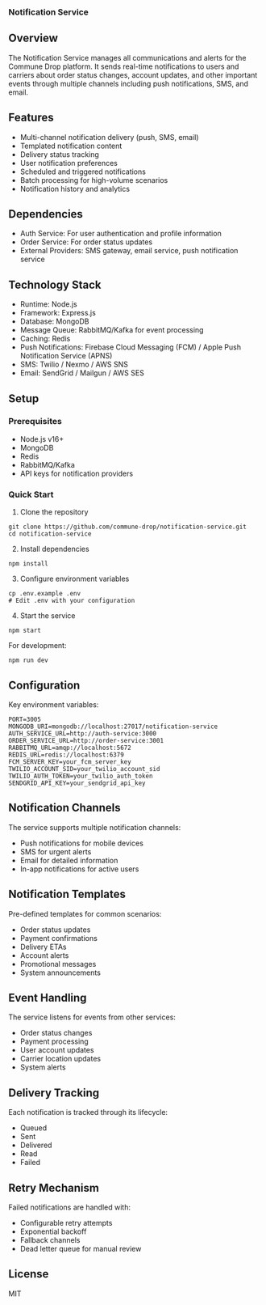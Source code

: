 ### Notification Service

## Overview

The Notification Service manages all communications and alerts for the Commune Drop platform. It sends real-time notifications to users and carriers about order status changes, account updates, and other important events through multiple channels including push notifications, SMS, and email.

## Features

- Multi-channel notification delivery (push, SMS, email)
- Templated notification content
- Delivery status tracking
- User notification preferences
- Scheduled and triggered notifications
- Batch processing for high-volume scenarios
- Notification history and analytics

## Dependencies

- Auth Service: For user authentication and profile information
- Order Service: For order status updates
- External Providers: SMS gateway, email service, push notification service

## Technology Stack

- Runtime: Node.js
- Framework: Express.js
- Database: MongoDB
- Message Queue: RabbitMQ/Kafka for event processing
- Caching: Redis
- Push Notifications: Firebase Cloud Messaging (FCM) / Apple Push Notification Service (APNS)
- SMS: Twilio / Nexmo / AWS SNS
- Email: SendGrid / Mailgun / AWS SES

## Setup

### Prerequisites

- Node.js v16+
- MongoDB
- Redis
- RabbitMQ/Kafka
- API keys for notification providers

### Quick Start

1. Clone the repository

```shellscript
git clone https://github.com/commune-drop/notification-service.git
cd notification-service
```

2. Install dependencies

```shellscript
npm install
```

3. Configure environment variables

```shellscript
cp .env.example .env
# Edit .env with your configuration
```

4. Start the service

```shellscript
npm start
```

For development:

```shellscript
npm run dev
```

## Configuration

Key environment variables:

```plaintext
PORT=3005
MONGODB_URI=mongodb://localhost:27017/notification-service
AUTH_SERVICE_URL=http://auth-service:3000
ORDER_SERVICE_URL=http://order-service:3001
RABBITMQ_URL=amqp://localhost:5672
REDIS_URL=redis://localhost:6379
FCM_SERVER_KEY=your_fcm_server_key
TWILIO_ACCOUNT_SID=your_twilio_account_sid
TWILIO_AUTH_TOKEN=your_twilio_auth_token
SENDGRID_API_KEY=your_sendgrid_api_key
```

## Notification Channels

The service supports multiple notification channels:

- Push notifications for mobile devices
- SMS for urgent alerts
- Email for detailed information
- In-app notifications for active users

## Notification Templates

Pre-defined templates for common scenarios:

- Order status updates
- Payment confirmations
- Delivery ETAs
- Account alerts
- Promotional messages
- System announcements

## Event Handling

The service listens for events from other services:

- Order status changes
- Payment processing
- User account updates
- Carrier location updates
- System alerts

## Delivery Tracking

Each notification is tracked through its lifecycle:

- Queued
- Sent
- Delivered
- Read
- Failed

## Retry Mechanism

Failed notifications are handled with:

- Configurable retry attempts
- Exponential backoff
- Fallback channels
- Dead letter queue for manual review

## License

MIT

